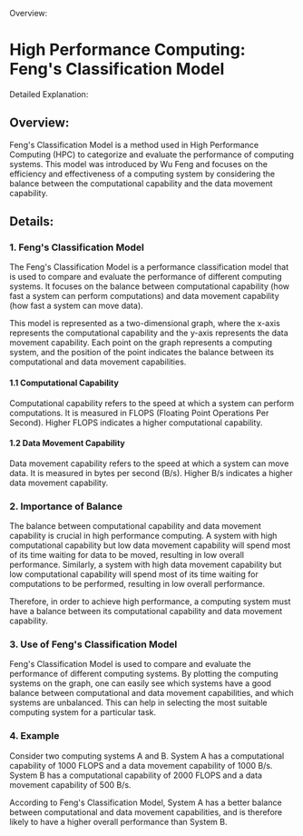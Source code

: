 Overview:
# High Performance Computing: Feng's Classification Model
Detailed Explanation:

## Overview:

Feng's Classification Model is a method used in High Performance Computing (HPC) to categorize and evaluate the performance of computing systems. This model was introduced by Wu Feng and focuses on the efficiency and effectiveness of a computing system by considering the balance between the computational capability and the data movement capability.

## Details:

### **1. Feng's Classification Model**

The Feng's Classification Model is a performance classification model that is used to compare and evaluate the performance of different computing systems. It focuses on the balance between computational capability (how fast a system can perform computations) and data movement capability (how fast a system can move data).

This model is represented as a two-dimensional graph, where the x-axis represents the computational capability and the y-axis represents the data movement capability. Each point on the graph represents a computing system, and the position of the point indicates the balance between its computational and data movement capabilities.

#### **1.1 Computational Capability**

Computational capability refers to the speed at which a system can perform computations. It is measured in FLOPS (Floating Point Operations Per Second). Higher FLOPS indicates a higher computational capability.

#### **1.2 Data Movement Capability**

Data movement capability refers to the speed at which a system can move data. It is measured in bytes per second (B/s). Higher B/s indicates a higher data movement capability.

### **2. Importance of Balance**

The balance between computational capability and data movement capability is crucial in high performance computing. A system with high computational capability but low data movement capability will spend most of its time waiting for data to be moved, resulting in low overall performance. Similarly, a system with high data movement capability but low computational capability will spend most of its time waiting for computations to be performed, resulting in low overall performance.

Therefore, in order to achieve high performance, a computing system must have a balance between its computational capability and data movement capability.

### **3. Use of Feng's Classification Model**

Feng's Classification Model is used to compare and evaluate the performance of different computing systems. By plotting the computing systems on the graph, one can easily see which systems have a good balance between computational and data movement capabilities, and which systems are unbalanced. This can help in selecting the most suitable computing system for a particular task.

### **4. Example**

Consider two computing systems A and B. System A has a computational capability of 1000 FLOPS and a data movement capability of 1000 B/s. System B has a computational capability of 2000 FLOPS and a data movement capability of 500 B/s.

According to Feng's Classification Model, System A has a better balance between computational and data movement capabilities, and is therefore likely to have a higher overall performance than System B.